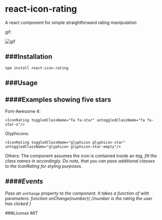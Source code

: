 react-icon-rating
=================

A react component for simple straightforward rating manipulation

gif:

![gif](http://i.imgur.com/4fjlj5h.gif)

###Installation
---
`npm install react-icon-rating`

###Usage
---
####Examples showing five stars
----
Font-Awesome 4:

`<IconRating toggledClassName="fa fa-star" untoggledClassName="fa fa-star-o"/>`

Glyphicons:

`<IconRating toggledClassName="glyphicon glyphicon-star" untoggledClassName="glyphicon glyphicon-star-empty"/>`

Others:
    The component assumes the icon is contained inside an <i> tag, fill the class names in accordingly.
    Do note, that you can pass additional classes to the IconRating for styling purposes.

####Events
---
Pass an `onChange` property to the component. It takes a function of with parameters:
    function onChange(number){
      //number is the rating the user has clicked
    }

###License
MIT
